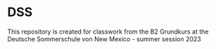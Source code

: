 # DSS
This repository is created for classwork from the B2 Grundkurs at the Deutsche Sommerschule von New Mexico - summer session 2023
